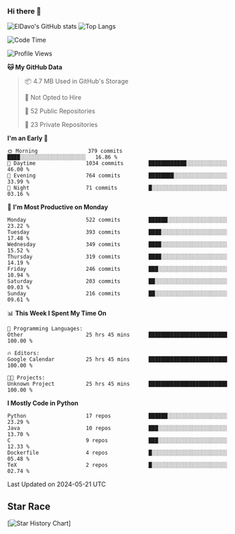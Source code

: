 ### Hi there 👋
![ElDavo's GitHub stats](https://github-readme-stats.vercel.app/api?username=ElDavoo&show_icons=true&theme=chartreuse-dark)
![Top Langs](https://github-readme-stats.vercel.app/api/top-langs/?username=ElDavoo&theme=chartreuse-dark&layout=compact)

<!--START_SECTION:waka-->
![Code Time](http://img.shields.io/badge/Code%20Time-1%2C356%20hrs-blue)

![Profile Views](http://img.shields.io/badge/Profile%20Views-0-blue)

**🐱 My GitHub Data** 

> 📦 4.7 MB Used in GitHub's Storage 
 > 
> 🚫 Not Opted to Hire
 > 
> 📜 52 Public Repositories 
 > 
> 🔑 23 Private Repositories 
 > 
**I'm an Early 🐤** 

```text
🌞 Morning                379 commits         ████░░░░░░░░░░░░░░░░░░░░░   16.86 % 
🌆 Daytime                1034 commits        ████████████░░░░░░░░░░░░░   46.00 % 
🌃 Evening                764 commits         ████████░░░░░░░░░░░░░░░░░   33.99 % 
🌙 Night                  71 commits          █░░░░░░░░░░░░░░░░░░░░░░░░   03.16 % 
```
📅 **I'm Most Productive on Monday** 

```text
Monday                   522 commits         ██████░░░░░░░░░░░░░░░░░░░   23.22 % 
Tuesday                  393 commits         ████░░░░░░░░░░░░░░░░░░░░░   17.48 % 
Wednesday                349 commits         ████░░░░░░░░░░░░░░░░░░░░░   15.52 % 
Thursday                 319 commits         ████░░░░░░░░░░░░░░░░░░░░░   14.19 % 
Friday                   246 commits         ███░░░░░░░░░░░░░░░░░░░░░░   10.94 % 
Saturday                 203 commits         ██░░░░░░░░░░░░░░░░░░░░░░░   09.03 % 
Sunday                   216 commits         ██░░░░░░░░░░░░░░░░░░░░░░░   09.61 % 
```


📊 **This Week I Spent My Time On** 

```text
💬 Programming Languages: 
Other                    25 hrs 45 mins      █████████████████████████   100.00 % 

🔥 Editors: 
Google Calendar          25 hrs 45 mins      █████████████████████████   100.00 % 

🐱‍💻 Projects: 
Unknown Project          25 hrs 45 mins      █████████████████████████   100.00 % 
```

**I Mostly Code in Python** 

```text
Python                   17 repos            ██████░░░░░░░░░░░░░░░░░░░   23.29 % 
Java                     10 repos            ███░░░░░░░░░░░░░░░░░░░░░░   13.70 % 
C                        9 repos             ███░░░░░░░░░░░░░░░░░░░░░░   12.33 % 
Dockerfile               4 repos             █░░░░░░░░░░░░░░░░░░░░░░░░   05.48 % 
TeX                      2 repos             █░░░░░░░░░░░░░░░░░░░░░░░░   02.74 % 
```




 Last Updated on 2024-05-21 UTC
<!--END_SECTION:waka-->

## Star Race

[![Star History Chart](https://api.star-history.com/svg?repos=ElDavoo/WhatsApp-Crypt14-Crypt15-Decrypter,ElDavoo/TuringOS,EliteAndroidApps/WhatsApp-Crypt12-Decrypter,KnugiHK/Whatsapp-Chat-Exporter&type=Date)]
